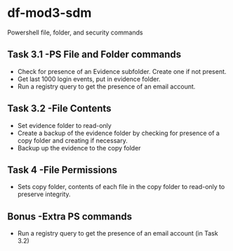 # df-mod3-sdm
Powershell file, folder, and security commands


## Task 3.1 -PS File and Folder commands
- Check for presence of an Evidence subfolder. Create one if not present.
- Get last 1000 login events, put in evidence folder.  
- Run a registry query to get the presence of an email account.
  

## Task 3.2 -File Contents
- Set evidence folder to read-only
- Create a backup of the evidence folder by checking for presence of a copy folder and creating if necessary.
- Backup up the evidence to the copy folder


## Task 4   -File Permissions
- Sets copy folder, contents of each file in the copy folder to read-only to preserve integrity.


## Bonus    -Extra PS commands
- Run a registry query to get the presence of an email account (in Task 3.2)


